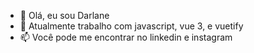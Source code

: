 - 👋 Olá, eu sou Darlane
- 🌱 Atualmente trabalho com javascript, vue 3, e vuetify
- 📫 Você pode me encontrar no linkedin e instagram


